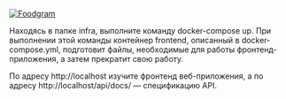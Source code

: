 [![Foodgram](https://github.com/Daviiks/foodgram-st/actions/workflows/docker-image.yml/badge.svg)](https://github.com/Daviiks/foodgram-st/actions/workflows/docker-image.yml)

Находясь в папке infra, выполните команду docker-compose up. При выполнении этой команды контейнер frontend, описанный в docker-compose.yml, подготовит файлы, необходимые для работы фронтенд-приложения, а затем прекратит свою работу.

По адресу http://localhost изучите фронтенд веб-приложения, а по адресу http://localhost/api/docs/ — спецификацию API.

